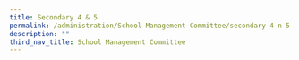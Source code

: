 ```yaml
---
title: Secondary 4 & 5
permalink: /administration/School-Management-Committee/secondary-4-n-5
description: ""
third_nav_title: School Management Committee
---
```

